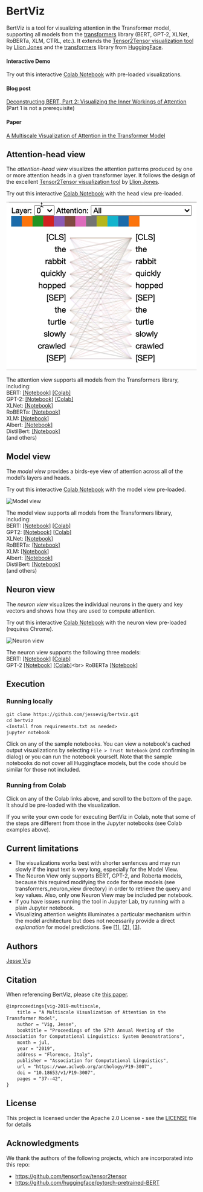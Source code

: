 # BertViz

BertViz is a tool for visualizing attention in the Transformer model, supporting all models from the [transformers](https://github.com/huggingface/transformers) library (BERT, GPT-2, XLNet, RoBERTa, XLM, CTRL, etc.). It extends the [Tensor2Tensor visualization tool](https://github.com/tensorflow/tensor2tensor/tree/master/tensor2tensor/visualization) by [Llion Jones](https://medium.com/@llionj) and the [transformers](https://github.com/huggingface/transformers) library from [HuggingFace](https://github.com/huggingface).

#### Interactive Demo
Try out this interactive [Colab Notebook](https://colab.research.google.com/drive/1YoJqS9cPGu3HL2_XExw3kCsRBtySQS2v?usp=sharing) with pre-loaded visualizations.

#### Blog post
[Deconstructing BERT, Part 2: Visualizing the Inner Workings of Attention](https://towardsdatascience.com/deconstructing-bert-part-2-visualizing-the-inner-workings-of-attention-60a16d86b5c1) (Part 1 is not a prerequisite)

#### Paper
[A Multiscale Visualization of Attention in the Transformer Model](https://www.aclweb.org/anthology/P19-3007.pdf)


## Attention-head view

The *attention-head view* visualizes the attention patterns produced by one or more attention heads in a given 
transformer layer. It follows the design of the excellent [Tensor2Tensor visualization tool](https://github.com/tensorflow/tensor2tensor/tree/master/tensor2tensor/visualization) by [Llion Jones](https://medium.com/@llionj). 

Try out this interactive [Colab Notebook](https://colab.research.google.com/drive/1PEHWRHrvxQvYr9NFRC-E_fr3xDq1htCj)
 with the head view pre-loaded.

![Attention-head view 1](images/head-view-1.gif) 

The attention view supports all models from the Transformers library, including:<br>
 BERT:
 [[Notebook]](head_view_bert.ipynb)
  [[Colab]](https://colab.research.google.com/drive/1PEHWRHrvxQvYr9NFRC-E_fr3xDq1htCj)<br>
 GPT-2:
  [[Notebook]](head_view_gpt2.ipynb)
[[Colab]](https://colab.research.google.com/drive/1c9kBsbvSqpKkmd62u7nfqVhvWr0W8_Lx)<br>
 XLNet: [[Notebook]](head_view_xlnet.ipynb)<br>
RoBERTa: [[Notebook]](head_view_roberta.ipynb)<br>
XLM: [[Notebook]](head_view_xlm.ipynb)<br>
Albert: [[Notebook]](head_view_albert.ipynb)<br>
DistilBert: [[Notebook]](head_view_distilbert.ipynb)<br>
(and others)


## Model view 

The *model view* provides a birds-eye view of attention across all of the model’s layers  and heads.

Try out this interactive [Colab Notebook](https://colab.research.google.com/drive/1c73DtKNdl66B0_HF7QXuPenraDp0jHRS) with
 the model view pre-loaded.

![Model view](images/model-view.gif)

The model view supports all models from the Transformers library, including:<br>
BERT: [[Notebook]](model_view_bert.ipynb)
[[Colab]](https://colab.research.google.com/drive/1c73DtKNdl66B0_HF7QXuPenraDp0jHRS)<br>
GPT2: [[Notebook]](model_view_gpt2.ipynb)
[[Colab]](https://colab.research.google.com/drive/1y-wfC95Z0aASawYqA34LQeV0_qC9mOto)<br>
 XLNet: [[Notebook]](model_view_xlnet.ipynb)<br>
RoBERTa: [[Notebook]](model_view_roberta.ipynb)<br>
XLM: [[Notebook]](model_view_xlm.ipynb)<br>
Albert: [[Notebook]](model_view_albert.ipynb)<br>
DistilBert: [[Notebook]](model_view_distilbert.ipynb)<br>
(and others)

## Neuron view 
The *neuron view* visualizes the individual neurons in the query and key vectors and shows how they are used to compute attention.

Try out this interactive [Colab Notebook](https://colab.research.google.com/drive/1m37iotFeubMrp9qIf9yscXEL1zhxTN2b)
 with the neuron view pre-loaded (requires Chrome).

![Neuron view](images/neuron-view.gif)

The neuron view supports the following three models:<br>
BERT: [[Notebook]](neuron_view_bert.ipynb) 
[[Colab]](https://colab.research.google.com/drive/1m37iotFeubMrp9qIf9yscXEL1zhxTN2b)<br>
GPT-2
[[Notebook]](neuron_view_gpt2.ipynb) 
[[Colab]](https://colab.research.google.com/drive/1s8XCCyxsKvNRWNzjWi5Nl8ZAYZ5YkLm_)<br>
RoBERTa
[[Notebook]](neuron_view_roberta.ipynb) 

## Execution
### Running locally

```
git clone https://github.com/jessevig/bertviz.git
cd bertviz
<Install from requirements.txt as needed>
jupyter notebook
```

Click on any of the sample notebooks. You can view a notebook's cached output visualizations by selecting `File > Trust Notebook` (and confirming in dialog)
or you can run the notebook yourself. Note that the sample notebooks do not cover all Huggingface models, but the code should be similar for those not included. 

### Running from Colab
Click on any of the Colab links above, and scroll to the bottom of the page. It should be pre-loaded with the visualization.
 
If you write your own code for executing BertViz in Colab, note that some of the steps are different from those in the Jupyter notebooks (see Colab examples above).

## Current limitations

* The visualizations works best with shorter sentences and may run slowly if the input text is very long, especially for the Model View.
* The Neuron View only supports BERT, GPT-2, and Roberta models, because this required modifying the code for these models (see transformers_neuron_view directory) in order to
retrieve the query and key values. Also, only one Neuron View may be included per notebook.
* If you have issues running the tool in Jupyter Lab, try running with a plain Jupyter notebook.
* Visualizing attention weights illuminates a particular mechanism within the model architecture but does not
necessarily provide a direct *explanation* for model predictions. See [[1](https://arxiv.org/pdf/1909.11218.pdf)], [[2](https://arxiv.org/abs/1902.10186)], [[3](https://arxiv.org/pdf/1908.04626.pdf)].

## Authors

[Jesse Vig](https://twitter.com/jesse_vig)

## Citation

When referencing BertViz, please cite [this paper](https://www.aclweb.org/anthology/P19-3007.pdf).

```
@inproceedings{vig-2019-multiscale,
    title = "A Multiscale Visualization of Attention in the Transformer Model",
    author = "Vig, Jesse",
    booktitle = "Proceedings of the 57th Annual Meeting of the Association for Computational Linguistics: System Demonstrations",
    month = jul,
    year = "2019",
    address = "Florence, Italy",
    publisher = "Association for Computational Linguistics",
    url = "https://www.aclweb.org/anthology/P19-3007",
    doi = "10.18653/v1/P19-3007",
    pages = "37--42",
}
```

## License

This project is licensed under the Apache 2.0 License - see the [LICENSE](LICENSE) file for details

## Acknowledgments
We thank the authors of the following projects, which are incorporated into this repo:
* https://github.com/tensorflow/tensor2tensor
* https://github.com/huggingface/pytorch-pretrained-BERT
